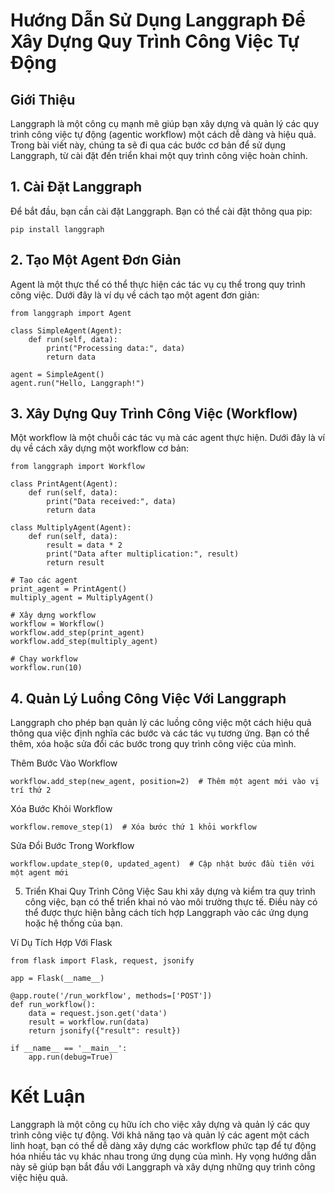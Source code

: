 # Hướng Dẫn Sử Dụng Langgraph Để Xây Dựng Quy Trình Công Việc Tự Động
## Giới Thiệu
Langgraph là một công cụ mạnh mẽ giúp bạn xây dựng và quản lý các quy trình công việc tự động (agentic workflow) một cách dễ dàng và hiệu quả. Trong bài viết này, chúng ta sẽ đi qua các bước cơ bản để sử dụng Langgraph, từ cài đặt đến triển khai một quy trình công việc hoàn chỉnh.

## 1. Cài Đặt Langgraph
Để bắt đầu, bạn cần cài đặt Langgraph. Bạn có thể cài đặt thông qua pip:

```
pip install langgraph
```

## 2. Tạo Một Agent Đơn Giản
Agent là một thực thể có thể thực hiện các tác vụ cụ thể trong quy trình công việc. Dưới đây là ví dụ về cách tạo một agent đơn giản:

```
from langgraph import Agent

class SimpleAgent(Agent):
    def run(self, data):
        print("Processing data:", data)
        return data

agent = SimpleAgent()
agent.run("Hello, Langgraph!")
```

## 3. Xây Dựng Quy Trình Công Việc (Workflow)
Một workflow là một chuỗi các tác vụ mà các agent thực hiện. Dưới đây là ví dụ về cách xây dựng một workflow cơ bản:

```
from langgraph import Workflow

class PrintAgent(Agent):
    def run(self, data):
        print("Data received:", data)
        return data

class MultiplyAgent(Agent):
    def run(self, data):
        result = data * 2
        print("Data after multiplication:", result)
        return result

# Tạo các agent
print_agent = PrintAgent()
multiply_agent = MultiplyAgent()

# Xây dựng workflow
workflow = Workflow()
workflow.add_step(print_agent)
workflow.add_step(multiply_agent)

# Chạy workflow
workflow.run(10)
```

## 4. Quản Lý Luồng Công Việc Với Langgraph
Langgraph cho phép bạn quản lý các luồng công việc một cách hiệu quả thông qua việc định nghĩa các bước và các tác vụ tương ứng. Bạn có thể thêm, xóa hoặc sửa đổi các bước trong quy trình công việc của mình.

Thêm Bước Vào Workflow
```
workflow.add_step(new_agent, position=2)  # Thêm một agent mới vào vị trí thứ 2
```
Xóa Bước Khỏi Workflow
```
workflow.remove_step(1)  # Xóa bước thứ 1 khỏi workflow
```
Sửa Đổi Bước Trong Workflow
```
workflow.update_step(0, updated_agent)  # Cập nhật bước đầu tiên với một agent mới
```

5. Triển Khai Quy Trình Công Việc
Sau khi xây dựng và kiểm tra quy trình công việc, bạn có thể triển khai nó vào môi trường thực tế. Điều này có thể được thực hiện bằng cách tích hợp Langgraph vào các ứng dụng hoặc hệ thống của bạn.

Ví Dụ Tích Hợp Với Flask
```
from flask import Flask, request, jsonify

app = Flask(__name__)

@app.route('/run_workflow', methods=['POST'])
def run_workflow():
    data = request.json.get('data')
    result = workflow.run(data)
    return jsonify({"result": result})

if __name__ == '__main__':
    app.run(debug=True)
```

# Kết Luận
Langgraph là một công cụ hữu ích cho việc xây dựng và quản lý các quy trình công việc tự động. Với khả năng tạo và quản lý các agent một cách linh hoạt, bạn có thể dễ dàng xây dựng các workflow phức tạp để tự động hóa nhiều tác vụ khác nhau trong ứng dụng của mình. Hy vọng hướng dẫn này sẽ giúp bạn bắt đầu với Langgraph và xây dựng những quy trình công việc hiệu quả.
